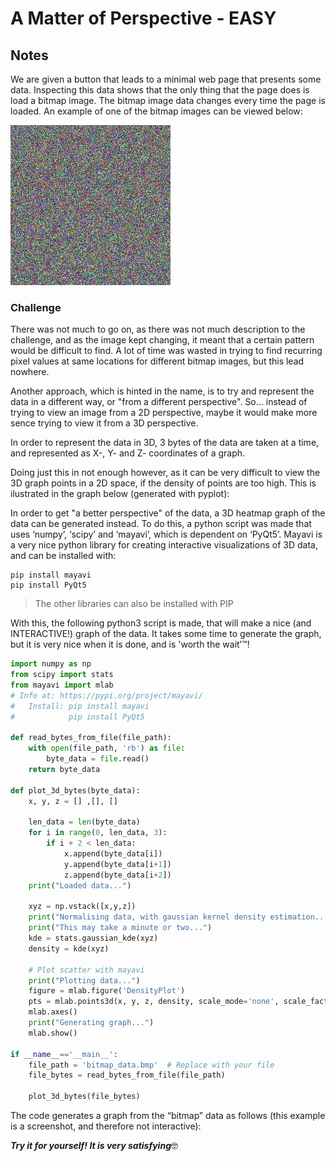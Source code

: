 # A Matter of Perspective - EASY

## Notes
We are given a button that leads to a minimal web page that presents some data. Inspecting this data shows that the only thing that the page does is load a bitmap image. The bitmap image data changes every time the page is loaded.
An example of one of the bitmap images can be viewed below:

![bitmap data](bitmap_data.bmp)


### Challenge
There was not much to go on, as there was not much description to the challenge, and as the image kept changing, it meant that a certain pattern would be difficult to find. A lot of time was wasted in trying to find recurring pixel values at same locations for different bitmap images, but this lead nowhere.

Another approach, which is hinted in the name, is to try and represent the data in a different way, or "from a different perspective". So... instead of trying to view an image from a 2D perspective, maybe it would make more sence trying to view it from a 3D perspective.

In order to represent the data in 3D, 3 bytes of the data are taken at a time, and represented as X-, Y- and Z- coordinates of a graph.

Doing just this in not enough however, as it can be very difficult to view the 3D graph points in a 2D space, if the density of points are too high. This is ilustrated in the graph below (generated with pyplot):


In order to get "a better perspective" of the data, a 3D heatmap graph of the data can be generated instead.
To do this, a python script was made that uses ‘numpy’, ‘scipy’ and ‘mayavi’, which is dependent on ‘PyQt5’. Mayavi is a very nice python library for creating interactive visualizations of 3D data, and can be installed with:
```shell
pip install mayavi
pip install PyQt5
```
> The other libraries can also be installed with PIP

With this, the following python3 script is made, that will make a nice (and INTERACTIVE!) graph of the data. It takes some time to generate the graph, but it is very nice when it is done, and is 'worth the wait’™!
```python
import numpy as np
from scipy import stats
from mayavi import mlab
# Info at: https://pypi.org/project/mayavi/
#   Install: pip install mayavi
#            pip install PyQt5

def read_bytes_from_file(file_path):
    with open(file_path, 'rb') as file:
        byte_data = file.read()
    return byte_data

def plot_3d_bytes(byte_data):
    x, y, z = [] ,[], []

    len_data = len(byte_data)
    for i in range(0, len_data, 3):
        if i + 2 < len_data:
            x.append(byte_data[i])
            y.append(byte_data[i+1])
            z.append(byte_data[i+2])
    print("Loaded data...")

    xyz = np.vstack([x,y,z])
    print("Normalising data, with gaussian kernel density estimation...")
    print("This may take a minute or two...")
    kde = stats.gaussian_kde(xyz)
    density = kde(xyz)

    # Plot scatter with mayavi
    print("Plotting data...")
    figure = mlab.figure('DensityPlot')
    pts = mlab.points3d(x, y, z, density, scale_mode='none', scale_factor=1)
    mlab.axes()
    print("Generating graph...")
    mlab.show()

if __name__=='__main__':
    file_path = 'bitmap_data.bmp'  # Replace with your file
    file_bytes = read_bytes_from_file(file_path)

    plot_3d_bytes(file_bytes)
```

The code generates a graph from the “bitmap” data as follows (this example is a screenshot, and therefore not interactive):



***Try it for yourself! It is very satisfying***🤓

